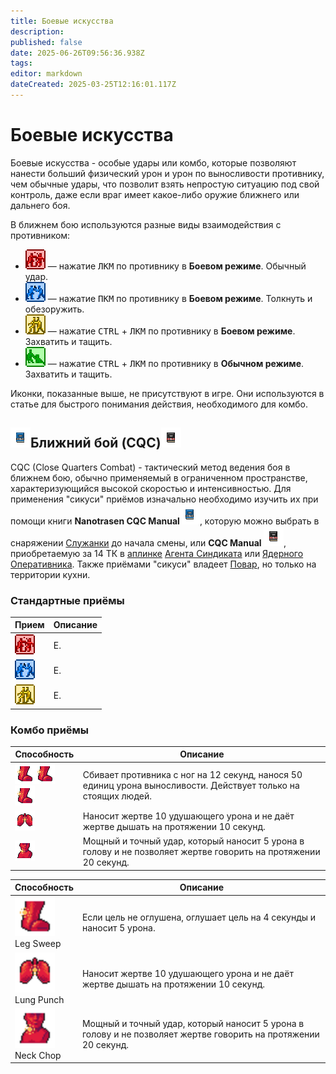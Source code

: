 ```yaml
---
title: Боевые искусства
description: 
published: false
date: 2025-06-26T09:56:36.938Z
tags: 
editor: markdown
dateCreated: 2025-03-25T12:16:01.117Z
---
```


<h1>Боевые искусства</h1>

Боевые искусства - особые удары или комбо, которые позволяют нанести больший физический урон и урон по выносливости противнику, чем обычные удары, что позволит взять непростую ситуацию под свой контроль, даже если враг имеет какое-либо оружие ближнего или дальнего боя.

В ближнем бою используются разные виды взаимодействия с противником:

<ul class="list">
  <li><img src="/guides/cqc/harm.png"> — нажатие <kbd>ЛКМ</kbd> по противнику в <b>Боевом режиме</b>. Обычный удар.</li>
  <li><img src="/guides/cqc/disarm.png"> — нажатие <kbd>ПКМ</kbd> по противнику в <b>Боевом режиме</b>. Толкнуть и обезоружить.</li>
  <li><img src="/guides/cqc/grab.png"> — нажатие <kbd>CTRL</kbd> + <kbd>ЛКМ</kbd> по противнику в <b>Боевом режиме</b>. Захватить и тащить.</li>
  <li><img src="/guides/cqc/help.png"> — нажатие <kbd>CTRL</kbd> + <kbd>ЛКМ</kbd> по противнику в <b>Обычном режиме</b>. Захватить и тащить.</li>
</ul>

<span class="span">Иконки, показанные выше, не присутствуют в игре. Они используются в статье для быстрого понимания действия, необходимого для комбо.</span>

<h2><img src="/roles/command/maid/manual_nt.png">Ближний бой (CQC)<img src="/guides/cqc/cqcsyndi.png"></h2>

CQC (Close Quarters Combat) - тактический метод ведения боя в ближнем бою, обычно применяемый в ограниченном пространстве, характеризующийся высокой скоростью и интенсивностью. Для применения "сикуси" приёмов изначально необходимо изучить их при помощи книги <b class="nt">Nanotrasen CQC Manual<img src="/roles/command/maid/manual_nt.png"></b>, которую можно выбрать в снаряжении <a href="">Служанки</a> до начала смены, или <b class="sd">CQC Manual <img src="/guides/cqc/cqcsyndi.png"></b>, приобретаемую за 14 ТК в <a href="/guides/uplink">аплинке</a> <a href="/roles/traitor">Агента Синдиката</a> или <a href="/roles/nuclearoperative">Ядерного Оперативника</a>. Также приёмами "сикуси" владеет <a href="/roles/chef">Повар</a>, но только на территории кухни.

<h3>Стандартные приёмы</h3>

<center>
<table class="com">
<thead>
<tr>
<th>Прием</th>
<th>Описание</th>
</tr></thead>
<tr>
<td><img src="/guides/cqc/harm.png"></td>
<td>Е.</td>
</tr>
<tr>
<td><img src="/guides/cqc/disarm.png"></td>
<td>Е.</td>
</tr>
<tr>
<td><img src="/guides/cqc/grab.png"></td>
<td>Е.</td>
</tr>
</table></center>

<h3>Комбо приёмы</h3>

<center>
<table class="sb">
<thead>
<tr>
<th>Способность</th>
<th>Описание</th>
</tr></thead>
<tr>
<td><img src="/guides/cqc/legsweep.png"><img src="/guides/cqc/legsweep.png"><img src="/guides/cqc/legsweep.png"></td>
<td>Сбивает противника с ног на 12 секунд, нанося 50 единиц урона выносливости. Действует только на стоящих людей.</td>
</tr>
<tr>
<td><img src="/guides/cqc/lungpunch.png"></td>
<td>Наносит жертве 10 удушающего урона и не даёт жертве дышать на протяжении 10 секунд.</td>
</tr>
<tr>
<td><img src="/guides/cqc/neckchop.png"></td>
<td>Мощный и точный удар, который наносит 5 урона в голову и не позволяет жертве говорить на протяжении 20 секунд.</td>
</tr>
</table></center>

<center>
<table class="sb">
<thead>
<tr>
<th>Способность</th>
<th>Описание</th>
</tr></thead>
<tr>
<td><img src="/guides/cqc/legsweep.png" width="64" height="64"><br> Leg Sweep</td>
<td>Если цель не оглушена, оглушает цель на 4 секунды и наносит 5 урона.</td>
</tr>
<tr>
<td><img src="/guides/cqc/lungpunch.png" width="64" height="64"><br> Lung Punch</td>
<td>Наносит жертве 10 удушающего урона и не даёт жертве дышать на протяжении 10 секунд.</td>
</tr>
<tr>
<td><img src="/guides/cqc/neckchop.png" width="64" height="64"><br>Neck Chop</td>
<td>Мощный и точный удар, который наносит 5 урона в голову и не позволяет жертве говорить на протяжении 20 секунд.</td>
</tr>
</table></center>